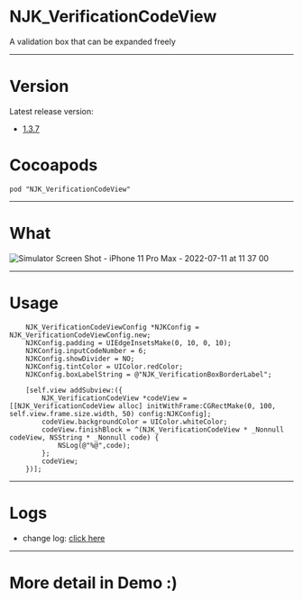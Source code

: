 # NJK_VerificationCodeView
A validation box that can be expanded freely

---

# Version
Latest release version: 
- [1.3.7](https://github.com/jiangkuoniu/NJK_VerificationCodeView/releases)


# Cocoapods

`pod "NJK_VerificationCodeView"`

---

# What
![Simulator Screen Shot - iPhone 11 Pro Max - 2022-07-11 at 11 37 00](https://user-images.githubusercontent.com/25656751/178184043-8f62db73-a44d-45ee-ae91-c2115e5337a0.png)


---

# Usage

```
    NJK_VerificationCodeViewConfig *NJKConfig = NJK_VerificationCodeViewConfig.new;
    NJKConfig.padding = UIEdgeInsetsMake(0, 10, 0, 10);
    NJKConfig.inputCodeNumber = 6;
    NJKConfig.showDivider = NO;
    NJKConfig.tintColor = UIColor.redColor;
    NJKConfig.boxLabelString = @"NJK_VerificationBoxBorderLabel";

    [self.view addSubview:({
        NJK_VerificationCodeView *codeView = [[NJK_VerificationCodeView alloc] initWithFrame:CGRectMake(0, 100, self.view.frame.size.width, 50) config:NJKConfig];
        codeView.backgroundColor = UIColor.whiteColor;
        codeView.finishBlock = ^(NJK_VerificationCodeView * _Nonnull codeView, NSString * _Nonnull code) {
            NSLog(@"%@",code);
        };
        codeView;
    })];
```

---

# Logs

- change log: [click here](https://github.com/xjh093/JHVerificationCodeView/blob/master/CHANGELOG.md)

---

# More detail in Demo :)
